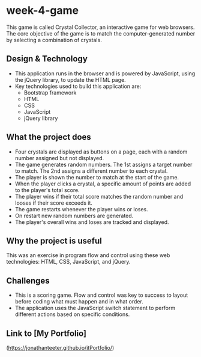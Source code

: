 # week-4-game
This game is called Crystal Collector, an interactive game for web browsers. The core objective of the game is to match the computer-generated number by selecting a combination of crystals.

## Design & Technology
* This application runs in the browser and is powered by JavaScript, using the jQuery library, to update the HTML page.
* Key technologies used to build this application are:
    * Bootstrap framework
    * HTML
    * CSS
    * JavaScript
    * jQuery library

## What the project does
* Four crystals are displayed as buttons on a page, each with a random number assigned but not displayed. 
* The game generates random numbers. The 1st assigns a target number to match. The 2nd assigns a different number to each crystal.
* The player is shown the number to match at the start of the game.
* When the player clicks a crystal, a specific amount of points are added to the player's total score.
* The player wins if their total score matches the random number and looses if their score exceeds it.
* The game restarts whenever the player wins or loses.
* On restart new random numbers are generated.
* The player's overall wins and loses are tracked and displayed.

## Why the project is useful
This was an exercise in program flow and control using these web technologies:  HTML, CSS, JavaScript, and jQuery.  

## Challenges
* This is a scoring game.  Flow and control was key to success to layout before coding what must happen and in what order.
* The application uses the JavaScript switch statement to perform different actions based on specific conditions.

## Link to [My Portfolio] 
(https://jonathanteeter.github.io/jtPortfolio/)